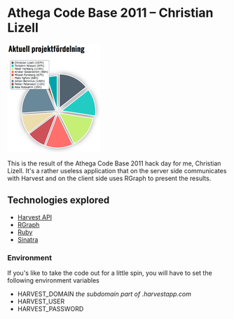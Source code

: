 # Athega Code Base 2011 – Christian Lizell

![App screenshot](https://github.com/athega/acb2011-chrille/blob/master/public/img/screenshot.png?raw=true)

This is the result of the Athega Code Base 2011 hack day for me, Christian Lizell. It's a rather useless application that on the server side communicates with Harvest and on the client side uses RGraph to present the results.

## Technologies explored

 - [Harvest API](http://www.getharvest.com/api/)
 - [RGraph](http://www.rgraph.net/)
 - [Ruby](http://ruby-lang.org/)
 - [Sinatra](http://www.sinatrarb.com/)

### Environment

If you's like to take the code out for a little spin, you will have to set the following environment variables

- HARVEST\_DOMAIN _the subdomain part of .harvestapp.com_
- HARVEST_USER
- HARVEST_PASSWORD
